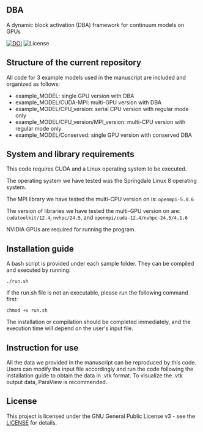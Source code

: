## DBA

A dynamic block activation (DBA) framework for continuum models on GPUs

[![DOI](https://zenodo.org/badge/DOI/10.5281/zenodo.14868458.svg)](https://doi.org/10.5281/zenodo.14868458)
![License](https://img.shields.io/github/license/zhangruoyao68/DBA)

## Structure of the current repository
All code for 3 example models used in the manuscript are included and organized as follows:

- example_MODEL: single GPU version with DBA
- example_MODEL/CUDA-MPI: multi-GPU version with DBA
- example_MODEL/CPU_version: serial CPU version with regular mode only
- example_MODEL/CPU_version/MPI_version: multi-CPU version with regular mode only
- example_MODEL/Conserved: single GPU version with conserved DBA

## System and library requirements
This code requires CUDA and a Linux operating system to be executed.

The operating system we have tested was the Springdale Linux 8 operating system. 

The MPI library we have tested the multi-CPU version on is:
`openmpi-5.0.6`

The version of libraries we have tested the multi-GPU version on are:
`cudatoolkit/12.4`, `nvhpc/24.5`, and `openmpi/cuda-12.4/nvhpc-24.5/4.1.6`

NVIDIA GPUs are required for running the program.

## Installation guide
A bash script is provided under each sample folder. They can be compiled and executed by running:
```
./run.sh 
```
If the run.sh file is not an executable, please run the following command first:
```
chmod +x run.sh
```

The installation or compilation should be completed immediately, and the execution time will depend on the user's input file.

## Instruction for use
All the data we provided in the manuscript can be reproduced by this code. Users can modify the input file accordingly and run the code following the installation guide to obtain the data in .vtk format. To visualize the .vtk output data, ParaView is recommended.

## License

This project is licensed under the GNU General Public License v3 - see the [LICENSE](https://www.gnu.org/licenses/) for details.
